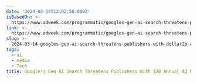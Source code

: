 ```yaml
---
date: '2024-03-14T12:02:56.000Z'
isBasedOn: >-
  https://www.adweek.com/programmatic/googles-gen-ai-search-threatens-publishers-with-2b-annual-ad-revenue-loss/
link: >-
  https://www.adweek.com/programmatic/googles-gen-ai-search-threatens-publishers-with-2b-annual-ad-revenue-loss/
slug: >-
  2024-03-14-googles-gen-ai-search-threatens-publishers-with-dollar2b-annual-ad-revenue-loss
tags:
  - ai
  - media
  - Tech
title: Google's Gen AI Search Threatens Publishers With $2B Annual Ad Revenue Loss
---
```


